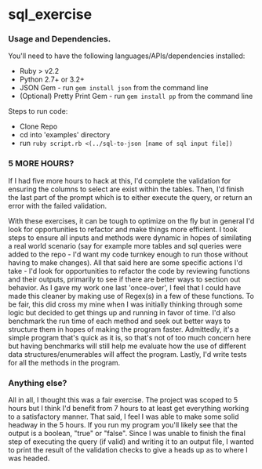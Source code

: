 # sql_exercise

### Usage and Dependencies.

You'll need to have the following languages/APIs/dependencies installed:

  * Ruby > v2.2
  * Python 2.7+ or 3.2+
  * JSON Gem - run ```gem install json``` from the command line
  * (Optional) Pretty Print Gem - run ```gem install pp``` from the command line

  Steps to run code:

  * Clone Repo
  * cd into 'examples' directory
  * run ```ruby script.rb <(../sql-to-json [name of sql input file])```

### 5 MORE HOURS?

If I had five more hours to hack at this, I'd complete the validation for ensuring the columns to select are exist within the tables. Then, I'd finish the last part of the prompt which is to either execute the query, or return an error with the failed validation.

With these exercises, it can be tough to optimize on the fly but in general I'd look for opportunities to refactor and make things more efficient. I took steps to ensure all inputs and methods were dynamic in hopes of similating a real world scenario (say for example more tables and sql queries were added to the repo - I'd want my code turnkey enough to run those without having to make changes). All that said here are some specific actions I'd take - I'd look for opportunities to refactor the code by reviewing functions and their outputs, primarily to see if there are better ways to section out behavior. As I gave my work one last 'once-over', I feel that I could have made this cleaner by making use of Regex(s) in a few of these functions. To be fair, this did cross my mine when I was initially thinking through some logic but decided to get things up and running in favor of time. I'd also benchmark the run time of each method and seek out better ways to structure them in hopes of making the program faster. Admittedly, it's a simple program that's quick as it is, so that's not of too much concern here but having benchmarks will still help me evaluate how the use of different data structures/enumerables will affect the program. Lastly, I'd write tests for all the methods in the program.

### Anything else?

All in all, I thought this was a fair exercise. The project was scoped to 5 hours but I think I'd benefit from 7 hours to at least get everything working to a satisfactory manner. That said, I feel I was able to make some solid headway in the 5 hours. If you run my program you'll likely see that the output is a boolean, "true" or "false". Since I was unable to finish the final step of executing the query (if valid) and writing it to an output file, I wanted to print the result of the validation checks to give a heads up as to where I was headed.
